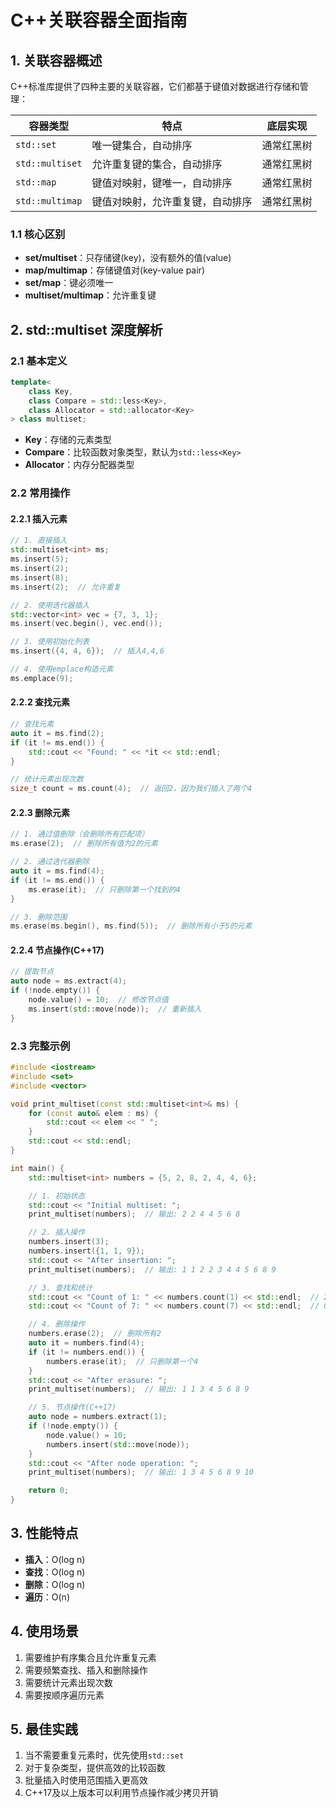 
# C++关联容器全面指南

## 1. 关联容器概述

C++标准库提供了四种主要的关联容器，它们都基于键值对数据进行存储和管理：

| 容器类型 | 特点 | 底层实现 |
|---------|------|---------|
| `std::set` | 唯一键集合，自动排序 | 通常红黑树 |
| `std::multiset` | 允许重复键的集合，自动排序 | 通常红黑树 |
| `std::map` | 键值对映射，键唯一，自动排序 | 通常红黑树 |
| `std::multimap` | 键值对映射，允许重复键，自动排序 | 通常红黑树 |

### 1.1 核心区别

- **set/multiset**：只存储键(key)，没有额外的值(value)
- **map/multimap**：存储键值对(key-value pair)
- **set/map**：键必须唯一
- **multiset/multimap**：允许重复键

## 2. std::multiset 深度解析

### 2.1 基本定义

```cpp
template<
    class Key,
    class Compare = std::less<Key>,
    class Allocator = std::allocator<Key>
> class multiset;
```

- **Key**：存储的元素类型
- **Compare**：比较函数对象类型，默认为`std::less<Key>`
- **Allocator**：内存分配器类型

### 2.2 常用操作

#### 2.2.1 插入元素

```cpp
// 1. 直接插入
std::multiset<int> ms;
ms.insert(5);
ms.insert(2);
ms.insert(8);
ms.insert(2);  // 允许重复

// 2. 使用迭代器插入
std::vector<int> vec = {7, 3, 1};
ms.insert(vec.begin(), vec.end());

// 3. 使用初始化列表
ms.insert({4, 4, 6});  // 插入4,4,6

// 4. 使用emplace构造元素
ms.emplace(9);
```

#### 2.2.2 查找元素

```cpp
// 查找元素
auto it = ms.find(2);
if (it != ms.end()) {
    std::cout << "Found: " << *it << std::endl;
}

// 统计元素出现次数
size_t count = ms.count(4);  // 返回2，因为我们插入了两个4
```

#### 2.2.3 删除元素

```cpp
// 1. 通过值删除（会删除所有匹配项）
ms.erase(2);  // 删除所有值为2的元素

// 2. 通过迭代器删除
auto it = ms.find(4);
if (it != ms.end()) {
    ms.erase(it);  // 只删除第一个找到的4
}

// 3. 删除范围
ms.erase(ms.begin(), ms.find(5));  // 删除所有小于5的元素
```

#### 2.2.4 节点操作(C++17)

```cpp
// 提取节点
auto node = ms.extract(4);
if (!node.empty()) {
    node.value() = 10;  // 修改节点值
    ms.insert(std::move(node));  // 重新插入
}
```

### 2.3 完整示例

```cpp
#include <iostream>
#include <set>
#include <vector>

void print_multiset(const std::multiset<int>& ms) {
    for (const auto& elem : ms) {
        std::cout << elem << " ";
    }
    std::cout << std::endl;
}

int main() {
    std::multiset<int> numbers = {5, 2, 8, 2, 4, 4, 6};

    // 1. 初始状态
    std::cout << "Initial multiset: ";
    print_multiset(numbers);  // 输出: 2 2 4 4 5 6 8

    // 2. 插入操作
    numbers.insert(3);
    numbers.insert({1, 1, 9});
    std::cout << "After insertion: ";
    print_multiset(numbers);  // 输出: 1 1 2 2 3 4 4 5 6 8 9

    // 3. 查找和统计
    std::cout << "Count of 1: " << numbers.count(1) << std::endl;  // 2
    std::cout << "Count of 7: " << numbers.count(7) << std::endl;  // 0

    // 4. 删除操作
    numbers.erase(2);  // 删除所有2
    auto it = numbers.find(4);
    if (it != numbers.end()) {
        numbers.erase(it);  // 只删除第一个4
    }
    std::cout << "After erasure: ";
    print_multiset(numbers);  // 输出: 1 1 3 4 5 6 8 9

    // 5. 节点操作(C++17)
    auto node = numbers.extract(1);
    if (!node.empty()) {
        node.value() = 10;
        numbers.insert(std::move(node));
    }
    std::cout << "After node operation: ";
    print_multiset(numbers);  // 输出: 1 3 4 5 6 8 9 10

    return 0;
}
```

## 3. 性能特点

- **插入**：O(log n)
- **查找**：O(log n)
- **删除**：O(log n)
- **遍历**：O(n)

## 4. 使用场景

1. 需要维护有序集合且允许重复元素
2. 需要频繁查找、插入和删除操作
3. 需要统计元素出现次数
4. 需要按顺序遍历元素

## 5. 最佳实践

1. 当不需要重复元素时，优先使用`std::set`
2. 对于复杂类型，提供高效的比较函数
3. 批量插入时使用范围插入更高效
4. C++17及以上版本可以利用节点操作减少拷贝开销